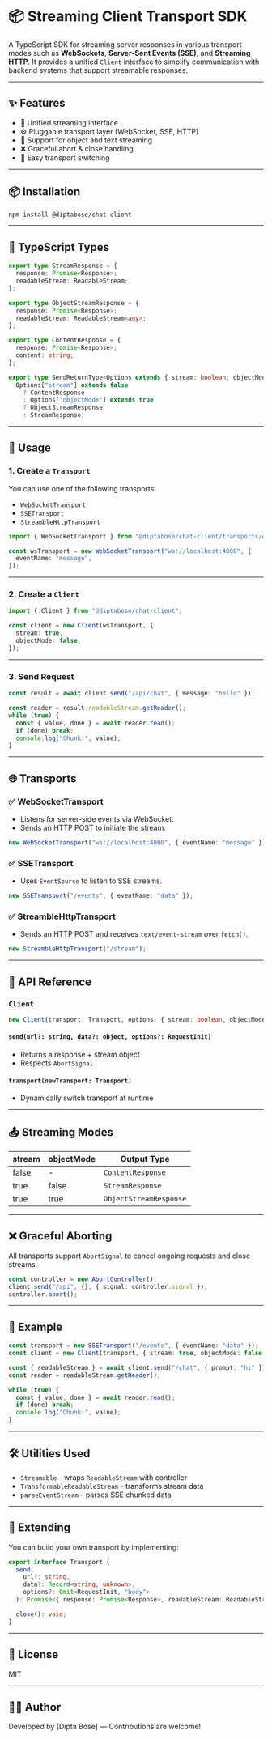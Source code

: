 # 📦 Streaming Client Transport SDK

A TypeScript SDK for streaming server responses in various transport modes such as **WebSockets**, **Server-Sent Events (SSE)**, and **Streaming HTTP**. It provides a unified `Client` interface to simplify communication with backend systems that support streamable responses.

---

## ✨ Features

* 🔄 Unified streaming interface
* ⚙️ Pluggable transport layer (WebSocket, SSE, HTTP)
* 🧠 Support for object and text streaming
* ❌ Graceful abort & close handling
* 🔌 Easy transport switching

---

## 📦 Installation

```bash
npm install @diptabose/chat-client
```

---

## 📐 TypeScript Types

```ts
export type StreamResponse = {
  response: Promise<Response>;
  readableStream: ReadableStream;
};

export type ObjectStreamResponse = {
  response: Promise<Response>;
  readableStream: ReadableStream<any>;
};

export type ContentResponse = {
  response: Promise<Response>;
  content: string;
};

export type SendReturnType<Options extends { stream: boolean; objectMode: boolean }> =
  Options["stream"] extends false
    ? ContentResponse
    : Options["objectMode"] extends true
    ? ObjectStreamResponse
    : StreamResponse;
```

---

## 🚀 Usage

### 1. Create a `Transport`

You can use one of the following transports:

* `WebSocketTransport`
* `SSETransport`
* `StreambleHttpTransport`

```ts
import { WebSocketTransport } from "@diptabose/chat-client/transports/websocket";

const wsTransport = new WebSocketTransport("ws://localhost:4000", {
  eventName: "message",
});
```

---

### 2. Create a `Client`

```ts
import { Client } from "@diptabose/chat-client";

const client = new Client(wsTransport, {
  stream: true,
  objectMode: false,
});
```

---

### 3. Send Request

```ts
const result = await client.send("/api/chat", { message: "hello" });

const reader = result.readableStream.getReader();
while (true) {
  const { value, done } = await reader.read();
  if (done) break;
  console.log("Chunk:", value);
}
```

---

## 🌐 Transports

### ✅ WebSocketTransport

* Listens for server-side events via WebSocket.
* Sends an HTTP POST to initiate the stream.

```ts
new WebSocketTransport("ws://localhost:4000", { eventName: "message" });
```

### ✅ SSETransport

* Uses `EventSource` to listen to SSE streams.

```ts
new SSETransport("/events", { eventName: "data" });
```

### ✅ StreambleHttpTransport

* Sends an HTTP POST and receives `text/event-stream` over `fetch()`.

```ts
new StreambleHttpTransport("/stream");
```

---

## 🔧 API Reference

### `Client`

```ts
new Client(transport: Transport, options: { stream: boolean, objectMode: boolean })
```

#### `send(url?: string, data?: object, options?: RequestInit)`

* Returns a response + stream object
* Respects `AbortSignal`

#### `transport(newTransport: Transport)`

* Dynamically switch transport at runtime

---

## 📤 Streaming Modes

| stream | objectMode | Output Type            |
| ------ | ---------- | ---------------------- |
| false  | -          | `ContentResponse`      |
| true   | false      | `StreamResponse`       |
| true   | true       | `ObjectStreamResponse` |

---

## ❌ Graceful Aborting

All transports support `AbortSignal` to cancel ongoing requests and close streams.

```ts
const controller = new AbortController();
client.send("/api", {}, { signal: controller.signal });
controller.abort();
```

---

## 🧪 Example

```ts
const transport = new SSETransport("/events", { eventName: "data" });
const client = new Client(transport, { stream: true, objectMode: false });

const { readableStream } = await client.send("/chat", { prompt: "hi" });
const reader = readableStream.getReader();

while (true) {
  const { value, done } = await reader.read();
  if (done) break;
  console.log("Chunk:", value);
}
```

---

## 🛠️ Utilities Used

* `Streamable` - wraps `ReadableStream` with controller
* `TransformableReadableStream` - transforms stream data
* `parseEventStream` - parses SSE chunked data

---

## 🧩 Extending

You can build your own transport by implementing:

```ts
export interface Transport {
  send(
    url?: string,
    data?: Record<string, unknown>,
    options?: Omit<RequestInit, "body">
  ): Promise<{ response: Promise<Response>, readableStream: ReadableStream | null }>;

  close(): void;
}
```

---

## 🧾 License

MIT

---

## 👨‍💻 Author

Developed by \[Dipta Bose] — Contributions are welcome!
